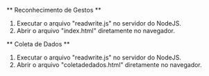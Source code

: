 ** Reconhecimento de Gestos **

1. Executar o arquivo "readwrite.js" no servidor do NodeJS.
2. Abrir o arquivo "index.html" diretamente no navegador.

** Coleta de Dados **

1. Executar o arquivo "readwrite.js" no servidor do NodeJS.
2. Abrir o arquivo "coletadedados.html" diretamente no navegador.
